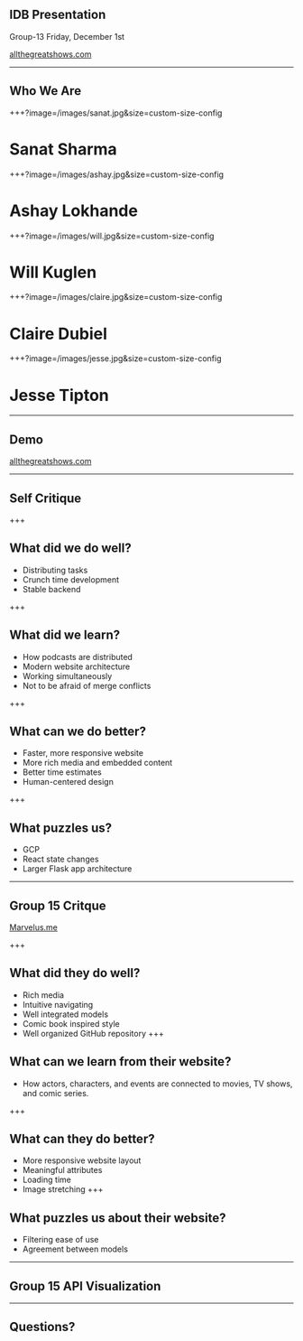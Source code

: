 ## IDB Presentation
Group-13 
Friday, December 1st

[allthegreatshows.com](http://allthegreatshows.com)

---

## Who We Are

+++?image=/images/sanat.jpg&size=custom-size-config

# Sanat Sharma

+++?image=/images/ashay.jpg&size=custom-size-config

# Ashay Lokhande

+++?image=/images/will.jpg&size=custom-size-config

# Will Kuglen

+++?image=/images/claire.jpg&size=custom-size-config

# Claire Dubiel

+++?image=/images/jesse.jpg&size=custom-size-config

# Jesse Tipton

---

## Demo
[allthegreatshows.com](http://allthegreatshows.com)


---

## Self Critique

+++

## What did we do well?
- Distributing tasks
- Crunch time development
- Stable backend


+++
## What did we learn?
- How podcasts are distributed
- Modern website architecture
- Working simultaneously
- Not to be afraid of merge conflicts

+++

## What can we do better?
- Faster, more responsive website
- More rich media and embedded content
- Better time estimates
- Human-centered design

+++

## What puzzles us?
- GCP
- React state changes
- Larger Flask app architecture
---

## Group 15 Critque
[Marvelus.me](marvelus.me/)

+++
## What did they do well?
- Rich media
- Intuitive navigating
- Well integrated models
- Comic book inspired style
- Well organized GitHub repository
+++

## What can we learn from their website?
- How actors, characters, and events are connected to movies, TV shows, and comic series.


+++
## What can they do better?
- More responsive website layout
- Meaningful attributes
- Loading time
- Image stretching 
+++
## What puzzles us about their website?
- Filtering ease of use
- Agreement between models
---

## Group 15 API Visualization

---
## Questions?